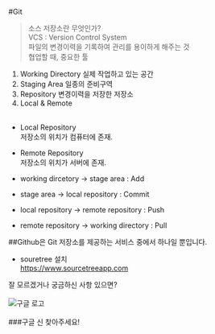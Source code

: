 #Git<br>
> 소스 저장소란 무엇인가?<br>
> VCS : Version Control System<br>
> 파일의 변경이력을 기록하여 관리를 용이하게 해주는 것<br>
> 협업할 때, 중요한 툴<br>

1. Working Directory
실제 작업하고 있는 공간
2. Staging Area
일종의 준비구역
3. Repository
변경이력을 저장한 저장소
4. Local & Remote<br><br>
* Local Repository<br>
저장소의 위치가 컴퓨터에 존재.<br>
* Remote Repository<br>
저장소의 위치가 서버에 존재.<br>

* working dircetory -> stage area : Add
* stage area -> local repository : Commit
* local repository -> remote repository : Push
* remote repository -> working directory : Pull

##Github은 Git 저장소를 제공하는 서비스 중에서 하나일 뿐입니다.

* souretree 설치<br><https://www.sourcetreeapp.com>

잘 모르겠거나 궁금하신 사항 있으면?<br><br>
![구글 로고](http://www.google.co.kr/images/srpr/logo11w.png)<br>
<br>
###구글 신 찾아주세요!
